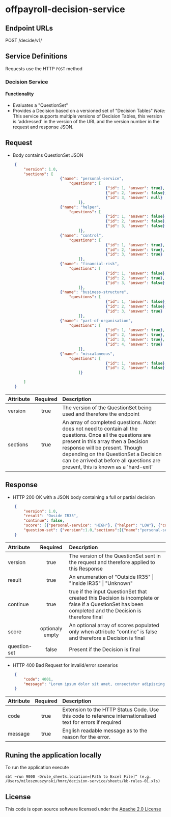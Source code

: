 
# offpayroll-decision-service


## Endpoint URLs
POST /decide/v1/

## Service Definitions

Requests use the HTTP `POST` method

### Decision Service

#### Functionality

* Evaluates a "QuestionSet"
* Provides a Decision based on a versioned set of "Decision Tables" _Note:_ This service supports multiple versions of Decision Tables, this version is 'addressed' in the version of the URL and the version number in the request and response JSON. 


## Request

* Body contains QuestionSet JSON

```json
	{
		"version": 1.0, 
		"sections": [
						{"name": "personal-service",
							"questions": [
											{"id": 1, "answer": true},
											{"id": 2, "answer": false},
											{"id": 3, "answer": null}
								]},
						{"name": "helper",
							"questions": [
											{"id": 1, "answer": false},
											{"id": 2, "answer": false},
											{"id": 3, "answer": false}
								]},
						{"name": "control",
							"questions": [
											{"id": 1, "answer": true},
											{"id": 2, "answer": true},
											{"id": 3, "answer": true}
								]},
						{"name": "financial-risk",
							"questions": [
											{"id": 1, "answer": false},
											{"id": 2, "answer": true},
											{"id": 3, "answer": false}
								]},
						{"name": "business-structure",
							"questions": [
											{"id": 1, "answer": false},
											{"id": 2, "answer": false},
											{"id": 3, "answer": true}
								]},
						{"name": "part-of-organisation",
							"questions": [
											{"id": 1, "answer": true},
											{"id": 2, "answer": true},
											{"id": 3, "answer": true},
											{"id": 4, "answer": true}
								]},
						{"name": "miscalaneous",
							"questions": [
											{"id": 1, "answer": false},
											{"id": 2, "answer": false}
								]}

		]	
	}
```
| Attribute        | Required           | Description                                                          |
| :---------------- |:------------------:| :--------------------------------------------------------------------|
| version          | true               | The version of the QuestionSet being used and therefore the endpoint |
| sections         | true               | An array of completed questions. _Note:_ does not need to contain all the questions. Once all the questions are present in this array then a Decision response will be present. Though depending on the QuestionSet a Decision can be arrived at before all questions are present, this is known as a 'hard-exit' |


## Response

* HTTP 200 OK with a JSON body containing a full or partial decision

```json
	{
		"version": 1.0,
		"result": "Ouside IR35",
		"continue": false,
		"score": [{"personal-service": "HIGH"}, {"helper": "LOW"}, {"control": "LOW"}, {"financial-risk": "HIGH"}, {"business-structure": "LOW"}, {"part-of-organisation": "HIGH"}, {"miscalaneous": "HIGH"}],
		"question-set": {"version":1.0,"sections":[{"name":"personal-service","questions":[{"id":1,"answer":true},{"id":2,"answer":false},{"id":3,"answer":null}]},{"name":"helper","questions":[{"id":1,"answer":false},{"id":2,"answer":false},{"id":3,"answer":false}]},{"name":"control","questions":[{"id":1,"answer":true},{"id":2,"answer":true},{"id":3,"answer":true}]},{"name":"financial-risk","questions":[{"id":1,"answer":false},{"id":2,"answer":true},{"id":3,"answer":false}]},{"name":"business-structure","questions":[{"id":1,"answer":false},{"id":2,"answer":false},{"id":3,"answer":true}]},{"name":"part-of-organisation","questions":[{"id":1,"answer":true},{"id":2,"answer":true},{"id":3,"answer":true},{"id":4,"answer":true}]},{"name":"miscalaneous","questions":[{"id":1,"answer":false},{"id":2,"answer":false}]}]}
	}

```

| Attribute        | Required           | Description                                                                                                    |
| :---------------- |:------------------:| :--------------------------------------------------------------------------------------------------------------|
| version          | true               | The version of the QuestionSet sent in the request and therefore applied to this Response                      |
| result           | true               | An enumeration of "Outside IR35" &#124; "Inside IR35" &#124; "Unknown"|
| continue         | true               | true if the input QuestionSet that created this Decision is incomplete or false if a QuestionSet has been completed and the Decision is therefore final|
| score            | optionaly empty    | An optional array of scores populated only when attribute "contine" is false and therefore a Decision is final |
| question-set     | false              | Present if the Decision is final                                                                               |

* HTTP 400 Bad Request for invalid/error scenarios

```json
	{
		"code": 4001,
		"message": "Lorem ipsum dolor sit amet, consectetur adipiscing elit"
	}
```

| Attribute         | Required           | Description                                                                                                 |
| :-----------------|:------------------:| :-----------------------------------------------------------------------------------------------------------|
| code              | true               | Extension to the HTTP Status Code. Use this code to reference internationalised text for errors if required |
| message           | true               | English readable message as to the reason for the error.                                                    |

## Runing the application locally
To run the application execute

```
sbt ~run 9000 -Drule_sheets.location=[Path to Excel File]” (e.g. /Users/miloszmuszynski/hmrc/decision-service/sheets/kb-rules-01.xls)
```


## License

This code is open source software licensed under the [Apache 2.0 License]("http://www.apache.org/licenses/LICENSE-2.0.html")
